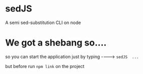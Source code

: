 # sedJS
A  semi sed-substitution CLI on node 

# We got a shebang so....

so you can start the application just by typing ---->  `sedJS  ...`

but before  run `npm link` on the project 
